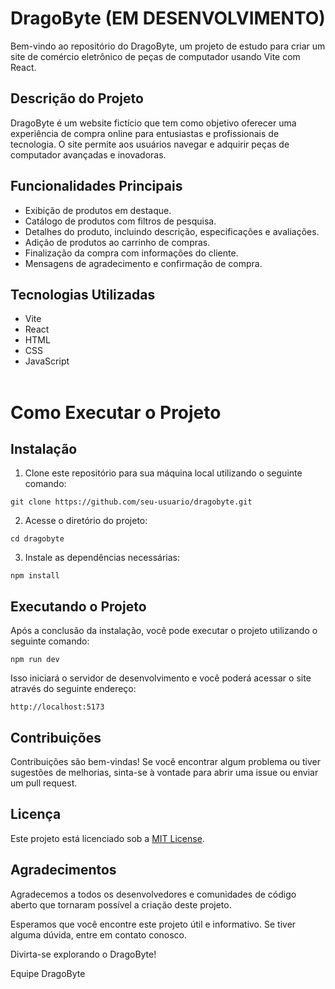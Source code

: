 # DragoByte (EM DESENVOLVIMENTO)

Bem-vindo ao repositório do DragoByte, um projeto de estudo para criar um site de comércio eletrônico de peças de computador usando Vite com React.

## Descrição do Projeto

DragoByte é um website fictício que tem como objetivo oferecer uma experiência de compra online para entusiastas e profissionais de tecnologia. O site permite aos usuários navegar e adquirir peças de computador avançadas e inovadoras.

## Funcionalidades Principais

- Exibição de produtos em destaque.
- Catálogo de produtos com filtros de pesquisa.
- Detalhes do produto, incluindo descrição, especificações e avaliações.
- Adição de produtos ao carrinho de compras.
- Finalização da compra com informações do cliente.
- Mensagens de agradecimento e confirmação de compra.

## Tecnologias Utilizadas

- Vite
- React
- HTML
- CSS
- JavaScript<br><br>

# Como Executar o Projeto
## Instalação

1. Clone este repositório para sua máquina local utilizando o seguinte comando:

```
git clone https://github.com/seu-usuario/dragobyte.git
```

2. Acesse o diretório do projeto:

```
cd dragobyte
```

3. Instale as dependências necessárias:

```
npm install
```

## Executando o Projeto

Após a conclusão da instalação, você pode executar o projeto utilizando o seguinte comando:

```
npm run dev
```

Isso iniciará o servidor de desenvolvimento e você poderá acessar o site através do seguinte endereço:

```
http://localhost:5173
```

## Contribuições

Contribuições são bem-vindas! Se você encontrar algum problema ou tiver sugestões de melhorias, sinta-se à vontade para abrir uma issue ou enviar um pull request.

## Licença

Este projeto está licenciado sob a [MIT License](https://opensource.org/licenses/MIT).

## Agradecimentos

Agradecemos a todos os desenvolvedores e comunidades de código aberto que tornaram possível a criação deste projeto.

Esperamos que você encontre este projeto útil e informativo. Se tiver alguma dúvida, entre em contato conosco.

Divirta-se explorando o DragoByte!

Equipe DragoByte
